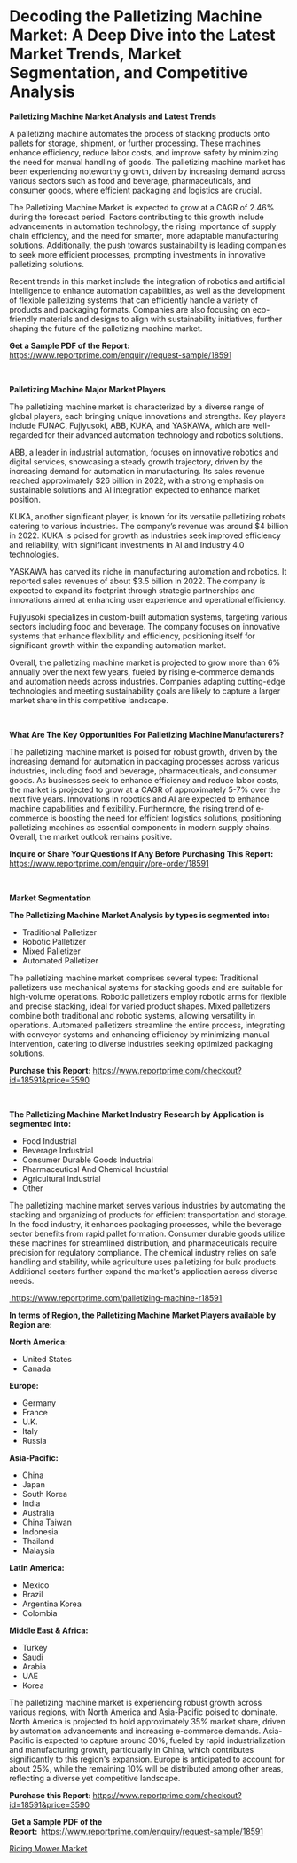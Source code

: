 <p><h1>Decoding the Palletizing Machine Market: A Deep Dive into the Latest Market Trends, Market Segmentation, and Competitive Analysis</h1></p><p><strong>Palletizing Machine Market Analysis and Latest Trends</strong></p>
<p><p>A palletizing machine automates the process of stacking products onto pallets for storage, shipment, or further processing. These machines enhance efficiency, reduce labor costs, and improve safety by minimizing the need for manual handling of goods. The palletizing machine market has been experiencing noteworthy growth, driven by increasing demand across various sectors such as food and beverage, pharmaceuticals, and consumer goods, where efficient packaging and logistics are crucial.</p><p>The Palletizing Machine Market is expected to grow at a CAGR of 2.46% during the forecast period. Factors contributing to this growth include advancements in automation technology, the rising importance of supply chain efficiency, and the need for smarter, more adaptable manufacturing solutions. Additionally, the push towards sustainability is leading companies to seek more efficient processes, prompting investments in innovative palletizing solutions.</p><p>Recent trends in this market include the integration of robotics and artificial intelligence to enhance automation capabilities, as well as the development of flexible palletizing systems that can efficiently handle a variety of products and packaging formats. Companies are also focusing on eco-friendly materials and designs to align with sustainability initiatives, further shaping the future of the palletizing machine market.</p></p>
<p><strong>Get a Sample PDF of the Report:&nbsp;</strong> <a href="https://www.reportprime.com/enquiry/request-sample/18591?utm_campaign=3549&utm_medium=2&utm_source=Github&utm_content=ia&utm_term=19032025&utm_id=palletizing-machine">https://www.reportprime.com/enquiry/request-sample/18591</a></p>
<p>&nbsp;</p>
<p><strong>Palletizing Machine Major Market Players</strong></p>
<p><p>The palletizing machine market is characterized by a diverse range of global players, each bringing unique innovations and strengths. Key players include FUNAC, Fujiyusoki, ABB, KUKA, and YASKAWA, which are well-regarded for their advanced automation technology and robotics solutions.</p><p>ABB, a leader in industrial automation, focuses on innovative robotics and digital services, showcasing a steady growth trajectory, driven by the increasing demand for automation in manufacturing. Its sales revenue reached approximately $26 billion in 2022, with a strong emphasis on sustainable solutions and AI integration expected to enhance market position.</p><p>KUKA, another significant player, is known for its versatile palletizing robots catering to various industries. The company’s revenue was around $4 billion in 2022. KUKA is poised for growth as industries seek improved efficiency and reliability, with significant investments in AI and Industry 4.0 technologies.</p><p>YASKAWA has carved its niche in manufacturing automation and robotics. It reported sales revenues of about $3.5 billion in 2022. The company is expected to expand its footprint through strategic partnerships and innovations aimed at enhancing user experience and operational efficiency.</p><p>Fujiyusoki specializes in custom-built automation systems, targeting various sectors including food and beverage. The company focuses on innovative systems that enhance flexibility and efficiency, positioning itself for significant growth within the expanding automation market.</p><p>Overall, the palletizing machine market is projected to grow more than 6% annually over the next few years, fueled by rising e-commerce demands and automation needs across industries. Companies adapting cutting-edge technologies and meeting sustainability goals are likely to capture a larger market share in this competitive landscape.</p></p>
<p>&nbsp;</p>
<p><strong>What Are The Key Opportunities For Palletizing Machine Manufacturers?</strong></p>
<p><p>The palletizing machine market is poised for robust growth, driven by the increasing demand for automation in packaging processes across various industries, including food and beverage, pharmaceuticals, and consumer goods. As businesses seek to enhance efficiency and reduce labor costs, the market is projected to grow at a CAGR of approximately 5-7% over the next five years. Innovations in robotics and AI are expected to enhance machine capabilities and flexibility. Furthermore, the rising trend of e-commerce is boosting the need for efficient logistics solutions, positioning palletizing machines as essential components in modern supply chains. Overall, the market outlook remains positive.</p></p>
<p><strong>Inquire or Share Your Questions If Any Before Purchasing This Report:</strong> <a href="https://www.reportprime.com/enquiry/pre-order/18591?utm_campaign=3549&utm_medium=2&utm_source=Github&utm_content=ia&utm_term=19032025&utm_id=palletizing-machine">https://www.reportprime.com/enquiry/pre-order/18591</a></p>
<p>&nbsp;</p>
<p><strong>Market Segmentation</strong></p>
<p><strong>The Palletizing Machine Market Analysis by types is segmented into:</strong></p>
<p><ul><li>Traditional Palletizer</li><li>Robotic Palletizer</li><li>Mixed Palletizer</li><li>Automated Palletizer</li></ul></p>
<p><p>The palletizing machine market comprises several types: Traditional palletizers use mechanical systems for stacking goods and are suitable for high-volume operations. Robotic palletizers employ robotic arms for flexible and precise stacking, ideal for varied product shapes. Mixed palletizers combine both traditional and robotic systems, allowing versatility in operations. Automated palletizers streamline the entire process, integrating with conveyor systems and enhancing efficiency by minimizing manual intervention, catering to diverse industries seeking optimized packaging solutions.</p></p>
<p><strong>Purchase this Report:&nbsp;</strong><a href="https://www.reportprime.com/checkout?id=18591&price=3590&utm_campaign=3549&utm_medium=2&utm_source=Github&utm_content=ia&utm_term=19032025&utm_id=palletizing-machine">https://www.reportprime.com/checkout?id=18591&price=3590</a></p>
<p>&nbsp;</p>
<p><strong>The Palletizing Machine Market Industry Research by Application is segmented into:</strong></p>
<p><ul><li>Food Industrial</li><li>Beverage Industrial</li><li>Consumer Durable Goods Industrial</li><li>Pharmaceutical And Chemical Industrial</li><li>Agricultural Industrial</li><li>Other</li></ul></p>
<p><p>The palletizing machine market serves various industries by automating the stacking and organizing of products for efficient transportation and storage. In the food industry, it enhances packaging processes, while the beverage sector benefits from rapid pallet formation. Consumer durable goods utilize these machines for streamlined distribution, and pharmaceuticals require precision for regulatory compliance. The chemical industry relies on safe handling and stability, while agriculture uses palletizing for bulk products. Additional sectors further expand the market's application across diverse needs.</p></p>
<p><a href="https://www.reportprime.com/palletizing-machine-r18591?utm_campaign=3549&utm_medium=2&utm_source=Github&utm_content=ia&utm_term=19032025&utm_id=palletizing-machine">&nbsp;https://www.reportprime.com/palletizing-machine-r18591</a></p>
<p><strong>In terms of Region, the Palletizing Machine Market Players available by Region are:</strong></p>
<p>
    <p> <strong> North America: </strong>
        <ul>
            <li>United States</li>
            <li>Canada</li>
        </ul>
        </p> 
    <p> <strong> Europe: </strong>
        <ul>
            <li>Germany</li>
            <li>France</li>
            <li>U.K.</li>
            <li>Italy</li>
            <li>Russia</li>
        </ul>
        </p> 
    <p> <strong> Asia-Pacific: </strong>
        <ul>
            <li>China</li>
            <li>Japan</li>
            <li>South Korea</li>
            <li>India</li>
            <li>Australia</li>
            <li>China Taiwan</li>
            <li>Indonesia</li>
            <li>Thailand</li>
            <li>Malaysia</li>
        </ul>
        </p> 
    <p> <strong> Latin America: </strong>
        <ul>
            <li>Mexico</li>
            <li>Brazil</li>
            <li>Argentina Korea</li>
            <li>Colombia</li>
        </ul>
        </p> 
    <p> <strong> Middle East & Africa: </strong>
        <ul>
            <li>Turkey</li>
            <li>Saudi</li>
            <li>Arabia</li>
            <li>UAE</li>
            <li>Korea</li>
        </ul>
    </p>
    </p>
<p><p>The palletizing machine market is experiencing robust growth across various regions, with North America and Asia-Pacific poised to dominate. North America is projected to hold approximately 35% market share, driven by automation advancements and increasing e-commerce demands. Asia-Pacific is expected to capture around 30%, fueled by rapid industrialization and manufacturing growth, particularly in China, which contributes significantly to this region's expansion. Europe is anticipated to account for about 25%, while the remaining 10% will be distributed among other areas, reflecting a diverse yet competitive landscape.</p></p>
<p><strong>Purchase this Report: </strong><a href="https://www.reportprime.com/checkout?id=18591&price=3590&utm_campaign=3549&utm_medium=2&utm_source=Github&utm_content=ia&utm_term=19032025&utm_id=palletizing-machine">https://www.reportprime.com/checkout?id=18591&price=3590</a></p>
<p>&nbsp;<strong>Get a Sample PDF of the Report:&nbsp;&nbsp;</strong><a href="https://www.reportprime.com/enquiry/request-sample/18591?utm_campaign=3549&utm_medium=2&utm_source=Github&utm_content=ia&utm_term=19032025&utm_id=palletizing-machine">https://www.reportprime.com/enquiry/request-sample/18591</a></p>
<p><strong></strong></p>
<p><p><a href="https://github.com/YashRP12/Market-Research-Report-List-7/blob/main/riding-mower-market.md?utm_campaign=3549&utm_medium=2&utm_source=Github&utm_content=ia&utm_term=19032025&utm_id=palletizing-machine">Riding Mower Market</a></p></p>